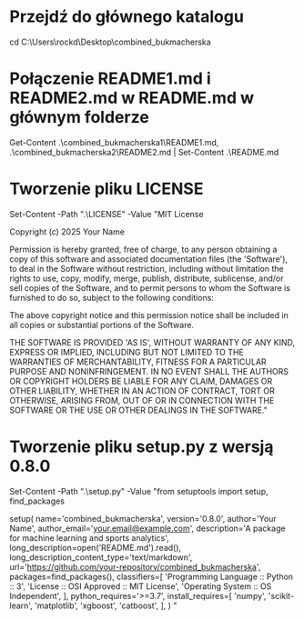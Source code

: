 # Przejdź do głównego katalogu
cd C:\Users\rockd\Desktop\combined_bukmacherska

# Połączenie README1.md i README2.md w README.md w głównym folderze
Get-Content .\combined_bukmacherska1\README1.md, .\combined_bukmacherska2\README2.md |
    Set-Content .\README.md

# Tworzenie pliku LICENSE
Set-Content -Path ".\LICENSE" -Value "MIT License

Copyright (c) 2025 Your Name

Permission is hereby granted, free of charge, to any person obtaining a copy
of this software and associated documentation files (the 'Software'), to deal
in the Software without restriction, including without limitation the rights
to use, copy, modify, merge, publish, distribute, sublicense, and/or sell
copies of the Software, and to permit persons to whom the Software is
furnished to do so, subject to the following conditions:

The above copyright notice and this permission notice shall be included in all
copies or substantial portions of the Software.

THE SOFTWARE IS PROVIDED 'AS IS', WITHOUT WARRANTY OF ANY KIND, EXPRESS OR
IMPLIED, INCLUDING BUT NOT LIMITED TO THE WARRANTIES OF MERCHANTABILITY,
FITNESS FOR A PARTICULAR PURPOSE AND NONINFRINGEMENT. IN NO EVENT SHALL THE
AUTHORS OR COPYRIGHT HOLDERS BE LIABLE FOR ANY CLAIM, DAMAGES OR OTHER
LIABILITY, WHETHER IN AN ACTION OF CONTRACT, TORT OR OTHERWISE, ARISING FROM,
OUT OF OR IN CONNECTION WITH THE SOFTWARE OR THE USE OR OTHER DEALINGS IN THE
SOFTWARE."

# Tworzenie pliku setup.py z wersją 0.8.0
Set-Content -Path ".\setup.py" -Value "from setuptools import setup, find_packages

setup(
    name='combined_bukmacherska',
    version='0.8.0',
    author='Your Name',
    author_email='your.email@example.com',
    description='A package for machine learning and sports analytics',
    long_description=open('README.md').read(),
    long_description_content_type='text/markdown',
    url='https://github.com/your-repository/combined_bukmacherska',
    packages=find_packages(),
    classifiers=[
        'Programming Language :: Python :: 3',
        'License :: OSI Approved :: MIT License',
        'Operating System :: OS Independent',
    ],
    python_requires='>=3.7',
    install_requires=[
        'numpy',
        'scikit-learn',
        'matplotlib',
        'xgboost',
        'catboost',
    ],
)
"

